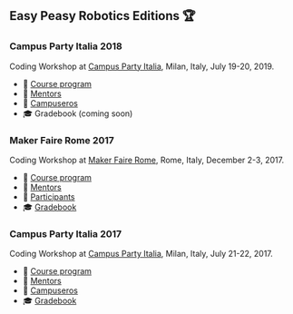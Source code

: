 ## Easy Peasy Robotics Editions :trophy:

### Campus Party Italia 2018
Coding Workshop at [Campus Party Italia](http://italia.campus-party.org/), Milan, Italy, July 19-20, 2019.
- 📖 [Course program](./cpi18/course-program.md)
- 👴 [Mentors](./cpi18/mentors.md)
- 🙋 [Campuseros](./cpi18/campuseros.md)
- 🎓 Gradebook (coming soon)

### Maker Faire Rome 2017
Coding Workshop at [Maker Faire Rome](http://www.makerfairerome.eu/it/icub-easy-peasy-by-iit), Rome, Italy, December 2-3, 2017.
- 📖 [Course program](./mfr17/course-program.md)
- 👴 [Mentors](./mfr17/mentors.md)
- 🙋 [Participants](./mfr17/participants.md)
- 🎓 [Gradebook](https://easy-peasy-robotics.github.io/mfr17-gradebook)

### Campus Party Italia 2017
Coding Workshop at [Campus Party Italia](http://campuse.ro/events/campus-party-italia-2017/workshop), Milan, Italy, July 21-22, 2017.
- 📖 [Course program](./cpi17/course-program.md)
- 👴 [Mentors](./cpi17/mentors.md)
- 🙋 [Campuseros](./cpi17/campuseros.md)
- 🎓 [Gradebook](https://easy-peasy-robotics.github.io/cpi17-gradebook)
